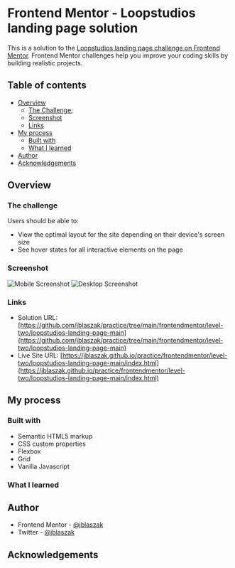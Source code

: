 # Frontend Mentor - Loopstudios landing page solution

This is a solution to the [Loopstudios landing page challenge on Frontend Mentor](https://www.frontendmentor.io/challenges/loopstudios-landing-page-N88J5Onjw). Frontend Mentor challenges help you improve your coding skills by building realistic projects. 

## Table of contents

  - [Overview](#overview)
    - [The Challenge](#the-challenge);
    - [Screenshot](#screenshot)
    - [Links](#links)
  - [My process](#my-process)
    - [Built with](#built-with)
    - [What I learned](#what-i-learned)
  - [Author](#author)
  - [Acknowledgements](#acknowledgements)

## Overview

### The challenge

Users should be able to:

- View the optimal layout for the site depending on their device's screen size
- See hover states for all interactive elements on the page

### Screenshot

![Mobile Screenshot](./screenshot-mobile.png)
![Desktop Screenshot](./screenshot-desktop.PNG)

### Links

- Solution URL: [https://github.com/jblaszak/practice/tree/main/frontendmentor/level-two/loopstudios-landing-page-main](https://github.com/jblaszak/practice/tree/main/frontendmentor/level-two/loopstudios-landing-page-main)
- Live Site URL: [https://jblaszak.github.io/practice/frontendmentor/level-two/loopstudios-landing-page-main/index.html](https://jblaszak.github.io/practice/frontendmentor/level-two/loopstudios-landing-page-main/index.html)

## My process

### Built with

- Semantic HTML5 markup
- CSS custom properties
- Flexbox
- Grid
- Vanilla Javascript

### What I learned


## Author

- Frontend Mentor - [@jblaszak](https://www.frontendmentor.io/profile/jblaszak)
- Twitter - [@jblaszak](https://www.twitter.com/jblaszak)

## Acknowledgements
